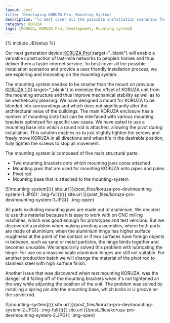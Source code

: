 ```yaml
---
layout: post
title: "Developing KORUZA Pro: Mounting System"
description: "To best cover all the possible installation scenarios for our new KORUZA Pro and provide user friendly installation process, we are exploring and innovating on its mounting system."
category: KORUZA
tags: [KORUZA, KORUZA Pro, Development, Mounting system]
---
```

{% include JB/setup %}

Our next generation device [KORUZA Pro](http://new.koruza.net/){:target="_blank"} will enable a versatile construction of last-mile networks to people’s homes and thus deliver them a faster internet service. To best cover all the possible installation scenarios and provide a user friendly installation process, we are exploring and innovating on the mounting system.

The mounting system needed to be smaller than the mount on previous [KORUZA 1.0](http://koruza.net/about-koruza-1.0/){:target="_blank"}  to minimize the offset of KORUZA unit from the mounting structure and thus improve mechanical stability as well as to be aesthetically pleasing. We have designed a mount for KORUZA to be blended into surroundings and which does not significantly alter the architectural value of the buildings. The main KORUZA enclosure has a number of mounting slots that can be interfaced with various mounting brackets optimized for specific use-cases. We have opted to use a mounting base into which a round rod is attached, allowing the pivot during installation. This solution enables us to just slightly tighten the screws and freely move KORUZA in all directions and when it's in the desirable position, fully tighten the screws to stop all movement.

The mounting system is composed of five main structural parts:

- Two mounting brackets onto which mounting jaws come attached 
- Mounting jaws that are used for mounting KORUZA onto pipes and poles
- Pivot rod 
- Mounting base that is attached to the mounting-system 

[![mounting-system]({{ site.url }}/post_files/koruza-pro-dev/mounting-system-1.JPG){: .img-full}]({{ site.url }}/post_files/koruza-pro-dev/mounting-system-1.JPG){: .img-open}

All parts excluding mounting jaws are made out of aluminium. We decided to use this material because it is easy to work with on CNC milling machines, which was good enough for prototypes and test versions. But we discovered a problem when making pivoting assemblies, where both parts are made of aluminium: when the aluminium hinge has higher surface roughness at the point of the contact or if two surfaces have foreign objects  in between, such as sand or metal particles, the hinge binds together and becomes unusable. We temporarily solved this problem with lubricating the hinge. For use on a massive scale aluminium hinges are still not suitable. For another production batch we will change the material of the pivot rod to stainless steel with high surface finish.

Another issue that was discovered when test mounting KORUZA, was the danger of it falling off of the mounting brackets when it's not tightened all the way while adjusting the position of the unit. The problem was solved by installing a spring pin into the mounting base, which locks in U groove on the spivot rod.

[![mounting-system]({{ site.url }}/post_files/koruza-pro-dev/mounting-system-2.JPG){: .img-full}]({{ site.url }}/post_files/koruza-pro-dev/mounting-system-2.JPG){: .img-open}







